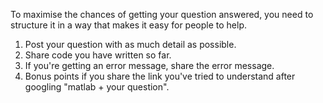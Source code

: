 To maximise the chances of getting your question answered, you need to structure it in a way that makes it easy for people to help.

1) Post your question with as much detail as possible.
2) Share code you have written so far.
3) If you're getting an error message, share the error message.
4) Bonus points if you share the link you've tried to understand after googling "matlab + your question".
